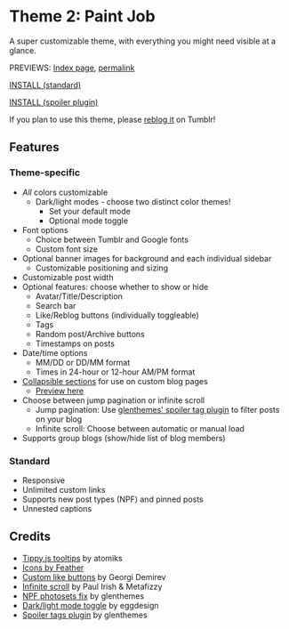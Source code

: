 # Theme 2: Paint Job

A super customizable theme, with everything you might need visible at a glance.

PREVIEWS: [Index page](https://starlightpreviews.tumblr.com/theme2), [permalink](https://starlightpreviews.tumblr.com/theme2/permalink)

[INSTALL (standard)](https://raw.githubusercontent.com/wovenstarlight/tumblr-themes/main/theme2/theme2.html)

[INSTALL (spoiler plugin)](https://raw.githubusercontent.com/wovenstarlight/tumblr-themes/main/theme2/theme2spoilers.html)

If you plan to use this theme, please [reblog it](https://starlightthemes.tumblr.com/post/664789392768008192/theme-2-paint-job) on Tumblr!

## Features
### Theme-specific
- *All* colors customizable
	- Dark/light modes - choose two distinct color themes!
		- Set your default mode
		- Optional mode toggle
- Font options
	- Choice between Tumblr and Google fonts
	- Custom font size
- Optional banner images for background and each individual sidebar
	- Customizable positioning and sizing
- Customizable post width
- Optional features: choose whether to show or hide
	- Avatar/Title/Description
	- Search bar
	- Like/Reblog buttons (individually toggleable)
	- Tags
	- Random post/Archive buttons
	- Timestamps on posts
- Date/time options
	- MM/DD or DD/MM format
	- Times in 24-hour or 12-hour AM/PM format
- [Collapsible sections](https://github.com/wovenstarlight/tumblr-themes/tree/main/collapsibles) for use on custom blog pages
	- [Preview here](https://starlightpreviews.tumblr.com/theme2/collapsibles)
- Choose between jump pagination or infinite scroll
	- Jump pagination: Use [glenthemes' spoiler tag plugin](https://raw.githubusercontent.com/wovenstarlight/tumblr-themes/main/theme1/theme1.html) to filter posts on your blog
	- Infinite scroll: Choose between automatic or manual load
- Supports group blogs (show/hide list of blog members)

### Standard
- Responsive
- Unlimited custom links
- Supports new post types (NPF) and pinned posts
- Unnested captions

## Credits
- [Tippy.js tooltips](https://atomiks.github.io/tippyjs) by atomiks
- [Icons by Feather](https://feathericons.com/)
- [Custom like buttons](https://demirev.cubthemes.com/post/106345243051/changing-like-and-reblog-button-colors-revisited) by Georgi Demirev
- [Infinite scroll](https://infinite-scroll.com/) by Paul Irish & Metafizzy
- [NPF photosets fix](https://glenthemes.tumblr.com/post/659034084446748672/npf-images-v3) by glenthemes
- [Dark/light mode toggle](https://eggdesign.tumblr.com/post/186889223257/day-night-mode-tutorial-after-featuring-a) by eggdesign
- [Spoiler tags plugin](https://glenthemes.tumblr.com/spoilertags) by glenthemes